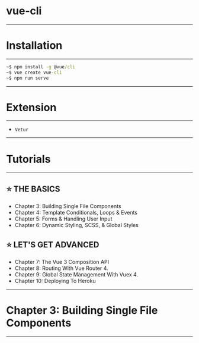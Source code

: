 # vue-cli

---

# **Installation**

---

```cmd
~$ npm install -g @vue/cli
~$ vue create vue-cli
~$ npm run serve
```

---

# **Extension**

---

- `Vetur`

---

# **Tutorials**

---

## ⭐️ THE BASICS

- Chapter 3: Building Single File Components
- Chapter 4: Template Conditionals, Loops & Events
- Chapter 5: Forms & Handling User Input
- Chapter 6: Dynamic Styling, SCSS, & Global Styles

## ⭐️ LET'S GET ADVANCED

- Chapter 7: The Vue 3 Composition API
- Chapter 8: Routing With Vue Router 4.
- Chapter 9: Global State Management With Vuex 4.
- Chapter 10: Deploying To Heroku

---

# **Chapter 3: Building Single File Components**

---
